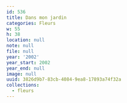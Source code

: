 ```yaml
---
id: 536
title: Dans mon jardin
categories: Fleurs
w: 55
h: 38
location: null
note: null
file: null
year: '2002'
year_start: 2002
year_end: null
image: null
uuid: 3826d9b7-83cb-4084-9ea8-17893a74f32a
collections:
  - fleurs
---
```


